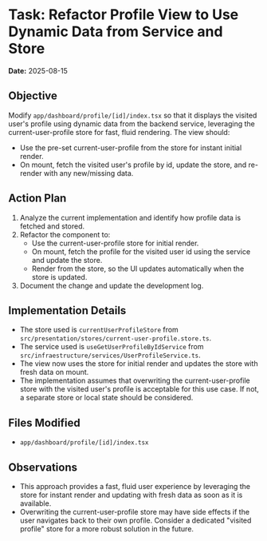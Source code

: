 # Task: Refactor Profile View to Use Dynamic Data from Service and Store

**Date:** 2025-08-15

## Objective

Modify `app/dashboard/profile/[id]/index.tsx` so that it displays the visited user's profile using dynamic data from the backend service, leveraging the current-user-profile store for fast, fluid rendering. The view should:

- Use the pre-set current-user-profile from the store for instant initial render.
- On mount, fetch the visited user's profile by id, update the store, and re-render with any new/missing data.

## Action Plan

1. Analyze the current implementation and identify how profile data is fetched and stored.
2. Refactor the component to:
   - Use the current-user-profile store for initial render.
   - On mount, fetch the profile for the visited user id using the service and update the store.
   - Render from the store, so the UI updates automatically when the store is updated.
3. Document the change and update the development log.

## Implementation Details

- The store used is `currentUserProfileStore` from `src/presentation/stores/current-user-profile.store.ts`.
- The service used is `useGetUserProfileByIdService` from `src/infraestructure/services/UserProfileService.ts`.
- The view now uses the store for initial render and updates the store with fresh data on mount.
- The implementation assumes that overwriting the current-user-profile store with the visited user's profile is acceptable for this use case. If not, a separate store or local state should be considered.

## Files Modified

- `app/dashboard/profile/[id]/index.tsx`

## Observations

- This approach provides a fast, fluid user experience by leveraging the store for instant render and updating with fresh data as soon as it is available.
- Overwriting the current-user-profile store may have side effects if the user navigates back to their own profile. Consider a dedicated "visited profile" store for a more robust solution in the future.
